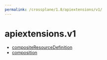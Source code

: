 ```yaml
---
permalink: /crossplane/1.8/apiextensions/v1/
---
```


# apiextensions.v1



* [compositeResourceDefinition](compositeResourceDefinition.md)
* [composition](composition.md)